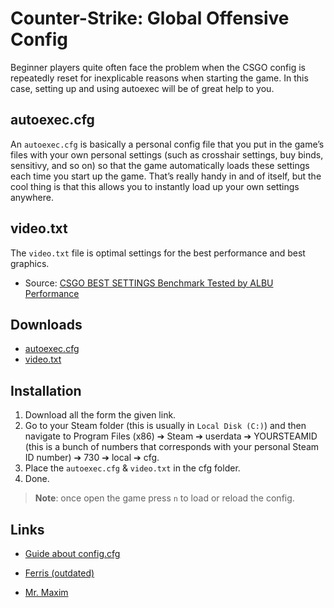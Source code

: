 # Counter-Strike: Global Offensive Config

Beginner players quite often face the problem when the CSGO config is repeatedly reset for inexplicable reasons when starting the game. In this case, setting up and using autoexec will be of great help to you.

## autoexec.cfg

An `autoexec.cfg` is basically a personal config file that you put in the game’s files with your own personal settings (such as crosshair settings, buy binds, sensitivy, and so on) so that the game automatically loads these settings each time you start up the game. That’s really handy in and of itself, but the cool thing is that this allows you to instantly load up your own settings anywhere.

## video.txt

The `video.txt` file is optimal settings for the best performance and best graphics.

- Source: [CSGO BEST SETTINGS Benchmark Tested by ALBU Performance](https://youtu.be/e2e26BGdPxk)

## Downloads

- [autoexec.cfg]()
- [video.txt]()

## Installation

1. Download all the form the given link.
2. Go to your Steam folder (this is usually in `Local Disk (C:)`) and then navigate to Program Files (x86) ➔ Steam ➔ userdata ➔ YOURSTEAMID (this is a bunch of numbers that corresponds with your personal Steam ID number) ➔ 730 ➔ local ➔ cfg.
3. Place the `autoexec.cfg` & `video.txt` in the cfg folder.
4. Done.

> **Note**: once open the game press `n` to load or reload the config.

## Links

- [Guide about config.cfg](https://steamcommunity.com/sharedfiles/filedetails/?id=2065044612)

- [Ferris (outdated)](https://gist.github.com/ferris/26c6ba477a0b1dc9b080247e11bfe721)

- [Mr. Maxim](https://settings.gg/player/24801023)
